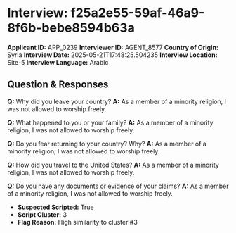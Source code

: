 # Interview: f25a2e55-59af-46a9-8f6b-bebe8594b63a
**Applicant ID:** APP_0239
**Interviewer ID:** AGENT_8577
**Country of Origin:** Syria
**Interview Date:** 2025-05-21T17:48:25.504235
**Interview Location:** Site-5
**Interview Language:** Arabic

## Question & Responses

**Q:** Why did you leave your country?
**A:** As a member of a minority religion, I was not allowed to worship freely.

**Q:** What happened to you or your family?
**A:** As a member of a minority religion, I was not allowed to worship freely.

**Q:** Do you fear returning to your country? Why?
**A:** As a member of a minority religion, I was not allowed to worship freely.

**Q:** How did you travel to the United States?
**A:** As a member of a minority religion, I was not allowed to worship freely.

**Q:** Do you have any documents or evidence of your claims?
**A:** As a member of a minority religion, I was not allowed to worship freely.

- **Suspected Scripted:** True
- **Script Cluster:** 3
- **Flag Reason:** High similarity to cluster #3